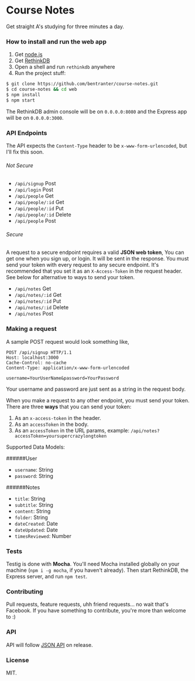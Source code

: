 # Course Notes

Get straight A's studying for three minutes a day.

### How to install and run the web app

1. Get [node.js](http://nodejs.org/)
2. Get [RethinkDB](http://rethinkdb.com/)
3. Open a shell and run `rethinkdb` anywhere
4. Run the project stuff:

```bash
$ git clone https://github.com/bentranter/course-notes.git
$ cd course-notes && cd web
$ npm install
$ npm start
```

The RethinkDB admin console will be on `0.0.0.0:8080` and the Express app will be on `0.0.0.0:3000`.

### API Endpoints

The API expects the `Content-Type` header to be `x-www-form-urlencoded`, but I'll fix this soon.

###### Not Secure

- `/api/signup` Post 
- `/api/login` Post 
- `/api/people` Get
- `/api/people/:id` Get
- `/api/people/:id` Put
- `/api/people/:id` Delete
- `/api/people` Post 

###### Secure

A request to a secure endpoint requires a valid **JSON web token**, You can get one when you sign up, or login. It will be sent in the response. You must send your token with every request to any secure endpoint. It's recommended that you set it as an `X-Access-Token` in the request header. See below for alternative to ways to send your token.

- `/api/notes` Get
- `/api/notes/:id` Get
- `/api/notes/:id` Put 
- `/api/notes/:id` Delete
- `/api/notes` Post 

### Making a request

A sample POST request would look something like, 

```http
POST /api/signup HTTP/1.1
Host: localhost:3000
Cache-Control: no-cache
Content-Type: application/x-www-form-urlencoded

username=YourUserName&password=YourPassword
```

Your username and password are just sent as a string in the request body.

When you make a request to any other endpoint, you must send your token. There are three **ways** that you can send your token:

1. As an `x-access-token` in the header.
2. As an `accessToken` in the body.
3. As an `accessToken` in the URL params, example: `/api/notes?accessToken=yoursupercrazylongtoken`

Supported Data Models:

######User

- `username`: String
- `password`: String

######Notes

- `title`: String
- `subtitle`: String
- `content`: String
- `folder`: String
- `dateCreated`: Date
- `dateUpdated`: Date
- `timesReviewed`: Number

### Tests

Testig is done with **Mocha**. You'll need Mocha installed globally on your machine (`npm i -g mocha`, if you haven't already). Then start RethinkDB, the Express server, and run `npm test`. 

### Contributing

Pull requests, feature requests, uhh friend requests... no wait that's Facebook. If you have something to contribute, you're more than welcome to :)

### API

API will follow [JSON API](http://jsonapi.org/) on release.

### License

MIT.

